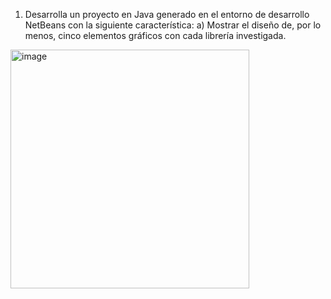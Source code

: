 1.	Desarrolla un proyecto en Java generado en el entorno de desarrollo NetBeans con la siguiente característica: 
a)	Mostrar el diseño de, por lo menos, cinco elementos gráficos con cada librería investigada.

<img width="382" alt="image" src="https://github.com/christianarzaluz/interfaz/assets/117698200/76114bb5-99e9-4319-bbb7-031c37bc9eb2">

